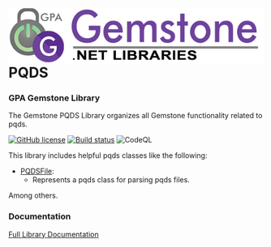 <img align="right" src="img/gemstone-wide-600.png" alt="gemstone logo">

# PQDS
### GPA Gemstone Library

The Gemstone PQDS Library organizes all Gemstone functionality related to pqds.

[![GitHub license](https://img.shields.io/github/license/gemstone/pqds?color=4CC61E)](https://github.com/gemstone/pqds/blob/master/LICENSE)
[![Build status](https://ci.appveyor.com/api/projects/status/kyclq74y88y30p4a?svg=true)](https://ci.appveyor.com/project/ritchiecarroll/pqds)
![CodeQL](https://github.com/gemstone/pqds/workflows/CodeQL/badge.svg)

This library includes helpful pqds classes like the following:

* [PQDSFile](https://gemstone.github.io/pqds/help/html/N_Gemstone_PQDS.htm):
  * Represents a pqds class for parsing pqds files.

Among others.

### Documentation
[Full Library Documentation](https://gemstone.github.io/pqds/help)
